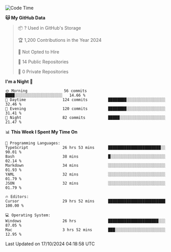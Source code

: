 <!--START_SECTION:waka-->
![Code Time](http://img.shields.io/badge/Code%20Time-6%2C233%20hrs%202%20mins-blue)

**🐱 My GitHub Data** 

> 📦 ? Used in GitHub's Storage 
 > 
> 🏆 1,200 Contributions in the Year 2024
 > 
> 🚫 Not Opted to Hire
 > 
> 📜 14 Public Repositories 
 > 
> 🔑 0 Private Repositories 
 > 
**I'm a Night 🦉** 

```text
🌞 Morning                56 commits          ████░░░░░░░░░░░░░░░░░░░░░   14.66 % 
🌆 Daytime                124 commits         ████████░░░░░░░░░░░░░░░░░   32.46 % 
🌃 Evening                120 commits         ████████░░░░░░░░░░░░░░░░░   31.41 % 
🌙 Night                  82 commits          █████░░░░░░░░░░░░░░░░░░░░   21.47 % 
```


📊 **This Week I Spent My Time On** 

```text
💬 Programming Languages: 
TypeScript               26 hrs 53 mins      ███████████████████████░░   90.01 % 
Bash                     38 mins             █░░░░░░░░░░░░░░░░░░░░░░░░   02.14 % 
Markdown                 34 mins             ░░░░░░░░░░░░░░░░░░░░░░░░░   01.93 % 
YAML                     32 mins             ░░░░░░░░░░░░░░░░░░░░░░░░░   01.79 % 
JSON                     32 mins             ░░░░░░░░░░░░░░░░░░░░░░░░░   01.79 % 

🔥 Editors: 
Cursor                   29 hrs 52 mins      █████████████████████████   100.00 % 

💻 Operating System: 
Windows                  26 hrs              ██████████████████████░░░   87.05 % 
Mac                      3 hrs 52 mins       ███░░░░░░░░░░░░░░░░░░░░░░   12.95 % 
```


 Last Updated on 17/10/2024 04:18:58 UTC
<!--END_SECTION:waka-->

